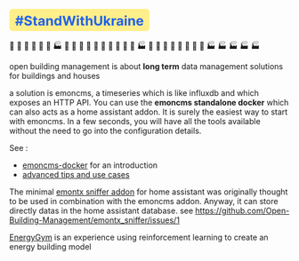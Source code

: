 [![Stand With Ukraine](https://raw.githubusercontent.com/vshymanskyy/StandWithUkraine/main/badges/StandWithUkraine.svg)](https://stand-with-ukraine.pp.ua)

:hotel: :hospital: :bank: :house_with_garden: :convenience_store: :post_office: :factory: :hotel: :hotel: :hotel: :hospital: :hotel: :bank: :house_with_garden: :convenience_store: :convenience_store: :post_office: :factory: :house_with_garden: :house_with_garden: :hotel: :house_with_garden: :house_with_garden: :house_with_garden: :house_with_garden: :house_with_garden: :factory: :factory: :factory: :factory: :factory: 

<!--
see : https://gist.github.com/rxaviers/7360908
**Here are some ideas to get you started:**
🌈 Contribution guidelines - how can the community get involved?
👩‍💻 Useful resources - where can the community find your docs? Is there anything else the community should know?
🍿 Fun facts - what does your team eat for breakfast?
🧙 Remember, you can do mighty things with the power of [Markdown](https://docs.github.com/github/writing-on-github/getting-started-with-writing-and-formatting-on-github/basic-writing-and-formatting-syntax)
-->

open building management is about **long term** data management solutions for buildings and houses

a solution is emoncms, a timeseries which is like influxdb and which exposes an HTTP API. You can use the **emoncms standalone docker** which can also acts as a home assistant addon. It is surely the easiest way to start with emoncms. In a few seconds, you will have all the tools available without the need to go into the configuration details.

See :
- [emoncms-docker](https://emoncms-docker.github.io) for an introduction
- [advanced tips and use cases](https://github.com/Open-Building-Management/emoncms/discussions)

The minimal [emontx sniffer addon](https://github.com/Open-Building-Management/emontx_sniffer) for home assistant was originally thought to be used in combination with the emoncms addon. Anyway, it can store directly datas in the home assistant database. see https://github.com/Open-Building-Management/emontx_sniffer/issues/1

[EnergyGym](https://github.com/Open-Building-Management/EnergyGym) is an experience using reinforcement learning to create an energy building model
